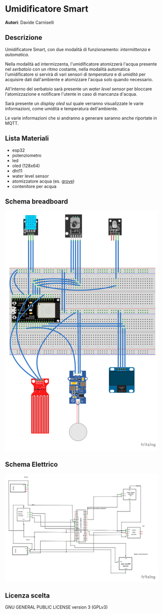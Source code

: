 # Umidificatore Smart

**Autori**: Davide Carniselli

## Descrizione
Umidificatore Smart, con due modalità di funzionamento: *intermittenza* e *automatica*.

Nella modalità ad intermizzenta, l'umidificatore atomizzerà l'acqua presente nel *serbatoio* con un ritmo costante, nella modalità automatica l'umidificatore si servirà di vari sensori di *temperatura* e di *umidità* per acquisire dati dall'ambiente e atomizzare l'acqua solo quando necessario.

All'interno del serbatoio sarà presente un *water level sensor* per bloccare l'atomizzazione e notificare l'utente in caso di mancanza d'acqua.

Sarà presente un *display oled* sul quale verranno visualizzate le varie informazioni, come umidità e temperatura dell'ambiente.

Le varie informazioni che si andranno a generare saranno anche riportate in MQTT.

## Lista Materiali
- esp32
- potenziometro
- led
- oled (128x64)
- dht11
- water level sensor
- atomizzatore acqua (es. [grove](https://wiki.seeedstudio.com/Grove-Water_Atomization/))
- contenitore per acqua

## Schema breadboard
![Schema BreadBoard](fritzing/Umidificatore_Smart_bb.png)

## Schema Elettrico
![Schema Elettrico](fritzing/Umidificatore_Smart_schem.png)

## Licenza scelta
GNU GENERAL PUBLIC LICENSE version 3 (GPLv3)
